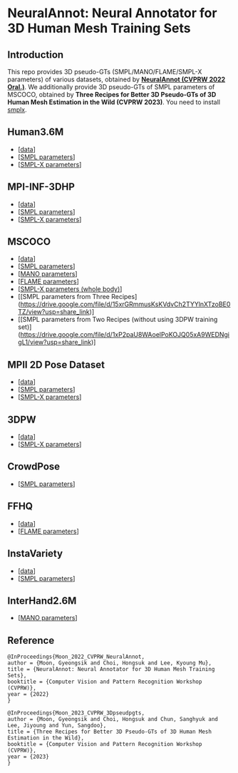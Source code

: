 
# **NeuralAnnot: Neural Annotator for 3D Human Mesh Training Sets**
  
## Introduction  
This repo provides 3D pseudo-GTs (SMPL/MANO/FLAME/SMPL-X parameters) of various datasets, obtained by **[NeuralAnnot (CVPRW 2022 Oral.)](https://arxiv.org/abs/2011.11232)**.
We additionally provide 3D pseudo-GTs of SMPL parameters of MSCOCO, obtained by **Three Recipes for Better 3D Pseudo-GTs of 3D Human Mesh Estimation in the Wild (CVPRW 2023)**.
You need to install [smplx](https://github.com/vchoutas/smplx).

  
## Human3.6M
* [[data](https://drive.google.com/drive/folders/1r0B9I3XxIIW_jsXjYinDpL6NFcxTZart?usp=sharing)]
* [[SMPL parameters](https://drive.google.com/drive/folders/1ySxiuTCSdUEqbgTcx7bx02uMglPOkKjc?usp=sharing)]
* [[SMPL-X parameters](https://drive.google.com/drive/folders/19ifIQtAB3ll8d37-kerL1eQWp31mOwJM?usp=sharing)]

## MPI-INF-3DHP
* [[data](https://drive.google.com/drive/folders/1wQbHEXPv-WH1sNOLwdfMVB7OWsiJkq2M?usp=sharing)]
* [[SMPL parameters](https://drive.google.com/file/d/1A6yxW1cs2MVH3awQ-Yrgb7DNSRjGBI2p/view?usp=sharing)]
* [[SMPL-X parameters](https://drive.google.com/file/d/1ADOJlaqaBDjZ3IEgrgLTQwNf6iHd-rGH/view?usp=sharing)]

## MSCOCO
* [[data](https://github.com/jin-s13/COCO-WholeBody)]
* [[SMPL parameters](https://drive.google.com/file/d/1pFFCKuAyGY6uh112Uafw-hkbJtKCrhL_/view?usp=sharing)]
* [[MANO parameters](https://drive.google.com/file/d/1OuWlMor5f0TZLVSsojz5Mh6Ut93WkcJc/view?usp=sharing)]
* [[FLAME parameters](https://drive.google.com/file/d/1HlaGmwIEM6nqXXlkaNN_Cygi39oakddy/view?usp=sharing)]
* [[SMPL-X parameters (whole body)](https://drive.google.com/file/d/1RVJiI2Y1TjiAPcRnDZk5CX5L7Vehfinm/view?usp=sharing)]
* [[SMPL parameters from Three Recipes] (https://drive.google.com/file/d/15xrGRmmusKsKVdvCh2TYYlnXTzoBE0TZ/view?usp=share_link)]
* [[SMPL parameters from Two Recipes (without using 3DPW training set)] (https://drive.google.com/file/d/1xP2paU8WAoelPoKOJQ05xA9WEDNgigL1/view?usp=share_link)]

## MPII 2D Pose Dataset
* [[data](https://drive.google.com/drive/folders/1rrL_RxhwQgwhq5BU1iIRPwl285B_KTpU?usp=sharing)]
* [[SMPL parameters](https://drive.google.com/file/d/1Zat9Wf41IIt9P1TVW8dPh7dckF7N-Ed-/view?usp=sharing)]
* [[SMPL-X parameters](https://drive.google.com/file/d/1alkKvhkqQGqriKst83uS-kUG7v6SkM7W/view?usp=sharing)]

## 3DPW
* [[data](https://drive.google.com/drive/folders/1HByTBsdg_A_o-d89qd55glTl44ya3dOs?usp=sharing)]
* [[SMPL-X parameters](https://drive.google.com/drive/folders/1gSyUatSvER6IwWvwNpdQGtN8mcg3YS7N?usp=sharing)]

## CrowdPose
* [[SMPL parameters](https://drive.google.com/drive/folders/1bGGfavBh0yVGabb7EJbOwrazfhKnIR4y?usp=sharing)]

## FFHQ
* [[data](https://drive.google.com/file/d/1GbS5LaKgBlNuOfSXH82Lytni3yY6XI4x/view?usp=sharing)]
* [[FLAME parameters](https://drive.google.com/file/d/1u2Y2B5tVuZOnWy5oiNOKMkI22QUxiOKL/view?usp=sharing)]

## InstaVariety
* [[data](https://drive.google.com/drive/folders/1l6-Xj0txn6-rh_t81PpdE5oG7VRdtKE-?usp=sharing)]
* [[SMPL parameters](https://drive.google.com/drive/folders/1PKKATOObwJ_NEk6oGIhIl9qBELfYuTlv?usp=sharing)]

## InterHand2.6M
* [[MANO parameters](https://mks0601.github.io/InterHand2.6M/)]


## 
## Reference  
```  
@InProceedings{Moon_2022_CVPRW_NeuralAnnot,  
author = {Moon, Gyeongsik and Choi, Hongsuk and Lee, Kyoung Mu},  
title = {NeuralAnnot: Neural Annotator for 3D Human Mesh Training Sets},  
booktitle = {Computer Vision and Pattern Recognition Workshop (CVPRW)},  
year = {2022}  
}  

@InProceedings{Moon_2023_CVPRW_3Dpseudpgts,  
author = {Moon, Gyeongsik and Choi, Hongsuk and Chun, Sanghyuk and Lee, Jiyoung and Yun, Sangdoo},  
title = {Three Recipes for Better 3D Pseudo-GTs of 3D Human Mesh Estimation in the Wild},  
booktitle = {Computer Vision and Pattern Recognition Workshop (CVPRW)},  
year = {2023}  
}  
```

